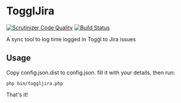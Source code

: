 # TogglJira
[![Scrutinizer Code Quality](https://scrutinizer-ci.com/g/AxaliaN/toggl-jira/badges/quality-score.png?b=master&s=137d085991ab18ad858c2f53453ac59c7583119d)](https://scrutinizer-ci.com/g/AxaliaN/toggl-jira/?branch=master) [![Build Status](https://scrutinizer-ci.com/g/AxaliaN/toggl-jira/badges/build.png?b=master&s=beb29a34630a5553814cba3c0af960a2920e0b63)](https://scrutinizer-ci.com/g/AxaliaN/toggl-jira/build-status/master)

A sync tool to log time logged in Toggl to Jira issues

## Usage

Copy config.json.dist to config.json. fill it with your details, then run:

`php bin/toggljira.php`

That's it!
